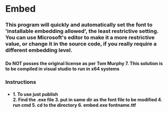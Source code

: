 # Embed
<h3>This program will quickly and automatically set the font to 'installable embedding allowed', the least restrictive setting. You can use Microsoft's editor to make it a more restrictive value, or change it in the source code, if you really require a different embedding level.<h3>


<h4> Do NOT posses the original license as per Tom Murphy 7. This solution is to be compiled in visual studio to run in x64 systems<h4>

<h3>Instructions</h3>
<h4>
<ul>
<li>1. To use just publish</li>
2. Find the .exe file
3. put in same dir as the font file to be modified
4. run cmd
5. cd to the directory
6. embed.exe fontname.ttf

</ul>


</h4>

